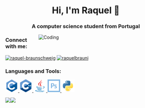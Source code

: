 
<h1 align="center">Hi, I'm Raquel 👋</h1>
<h3 align="center">A computer science student from Portugal</h3>
<img align="right" alt="Coding" width="400" src="https://mir-s3-cdn-cf.behance.net/project_modules/disp/601014116770475.6068beff4640a.gif">

<h3 align="left">Connect with me:</h3>
<p align="left">
<a href="https://linkedin.com/in/raquel-braunschweig-32858520a" target="blank"><img align="center" src="https://raw.githubusercontent.com/rahuldkjain/github-profile-readme-generator/master/src/images/icons/Social/linked-in-alt.svg" alt="raquel-braunschweig" height="30" width="40" /></a>
<a href="https://instagram.com/raquelbrauni" target="blank"><img align="center" src="https://raw.githubusercontent.com/rahuldkjain/github-profile-readme-generator/master/src/images/icons/Social/instagram.svg" alt="raquelbrauni" height="30" width="40" /></a>
</p>

<h3 align="left">Languages and Tools:</h3>
<p align="left"> <a href="https://www.cprogramming.com/" target="_blank" rel="noreferrer"> <img src="https://raw.githubusercontent.com/devicons/devicon/master/icons/c/c-original.svg" alt="c" width="40" height="40"/> </a> <a href="https://www.w3schools.com/cpp/" target="_blank" rel="noreferrer"> <img src="https://raw.githubusercontent.com/devicons/devicon/master/icons/cplusplus/cplusplus-original.svg" alt="cplusplus" width="40" height="40"/> </a> <a href="https://www.java.com" target="_blank" rel="noreferrer"> <img src="https://raw.githubusercontent.com/devicons/devicon/master/icons/java/java-original.svg" alt="java" width="40" height="40"/> </a> <a href="https://www.photoshop.com/en" target="_blank" rel="noreferrer"> <img src="https://raw.githubusercontent.com/devicons/devicon/master/icons/photoshop/photoshop-line.svg" alt="photoshop" width="40" height="40"/> </a> <a href="https://www.python.org" target="_blank" rel="noreferrer"> <img src="https://raw.githubusercontent.com/devicons/devicon/master/icons/python/python-original.svg" alt="python" width="40" height="40"/> </a> </p>


<div style="display: flex; flex-direction: row;">
 <img class="img" src="https://github-readme-stats.vercel.app/api/top-langs?username=iquelli&show_icons=true&locale=en&layout=compacte&theme=dark&hide=stars&count-private=true" />
 <img class="img" src="https://github-readme-stats.vercel.app/api?username=iquelli&show_icons=true&theme=dark&locale=en&count-private=true" />
</div>
